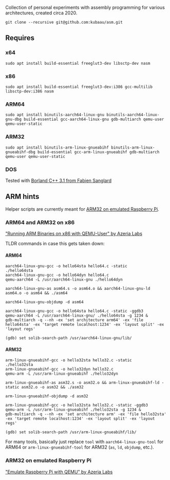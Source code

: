 Collection of personal experiments with assembly programming for various architectures, created circa 2020.

`git clone --recursive git@github.com:kubaau/asm.git`

## Requires

### x64

`sudo apt install build-essential freeglut3-dev libsctp-dev nasm`

### x86

`sudo apt install build-essential freeglut3-dev:i386 gcc-multilib libsctp-dev:i386 nasm`

### ARM64

`sudo apt install binutils-aarch64-linux-gnu binutils-aarch64-linux-gnu-dbg build-essential gcc-aarch64-linux-gnu gdb-multiarch qemu-user qemu-user-static`

### ARM32

`sudo apt install binutils-arm-linux-gnueabihf binutils-arm-linux-gnueabihf-dbg build-essential gcc-arm-linux-gnueabihf gdb-multiarch qemu-user qemu-user-static`

### DOS

Tested with [Borland C++ 3.1 from Fabien Sanglard](http://fabiensanglard.net/Compile_Like_Its_1992/tools/BCPP31.zip)

## ARM hints

Helper scripts are currently meant for [ARM32 on emulated Raspberry Pi](#arm32-on-emulated-raspberry-pi).

### ARM64 and ARM32 on x86

["Running ARM Binaries on x86 with QEMU-User" by Azeria Labs](https://azeria-labs.com/arm-on-x86-qemu-user/)

TLDR commands in case this gets taken down:

#### ARM64

```
aarch64-linux-gnu-gcc -o hello64sta hello64.c -static
./hello64sta
aarch64-linux-gnu-gcc -o hello64dyn hello64.c
qemu-aarch64 -L /usr/aarch64-linux-gnu ./hello64dyn

aarch64-linux-gnu-as asm64.s -o asm64.o && aarch64-linux-gnu-ld asm64.o -o asm64 && ./asm64

aarch64-linux-gnu-objdump -d asm64

aarch64-linux-gnu-gcc -o hello64sta hello64.c -static -ggdb3
qemu-aarch64 -L /usr/aarch64-linux-gnu/ ./hello64sta -g 1234 &
gdb-multiarch -q --nh -ex 'set architecture arm64' -ex 'file hello64sta' -ex 'target remote localhost:1234' -ex 'layout split' -ex 'layout regs'

(gdb) set solib-search-path /usr/aarch64-linux-gnu/lib/
```

#### ARM32

```
arm-linux-gnueabihf-gcc -o hello32sta hello32.c -static
./hello32sta
arm-linux-gnueabihf-gcc -o hello32dyn hello32.c
qemu-arm -L /usr/arm-linux-gnueabihf ./hello32dyn

arm-linux-gnueabihf-as asm32.s -o asm32.o && arm-linux-gnueabihf-ld -static asm32.o -o asm32 && ./asm32

arm-linux-gnueabihf-objdump -d asm32

arm-linux-gnueabihf-gcc -o hello32sta hello32.c -static -ggdb3
qemu-arm -L /usr/arm-linux-gnueabihf ./hello32sta -g 1234 &
gdb-multiarch -q --nh -ex 'set architecture arm' -ex 'file hello32sta' -ex 'target remote localhost:1234' -ex 'layout split' -ex 'layout regs'

(gdb) set solib-search-path /usr/arm-linux-gnueabihf/lib/
```

For many tools, basically just replace `tool` with `aarch64-linux-gnu-tool` for ARM64 or `arm-linux-gnueabihf-tool` for ARM32 (`as`, `ld`, `objdump`, etc.).

### ARM32 on emulated Raspberry Pi

["Emulate Raspberry Pi with QEMU" by Azeria Labs](https://azeria-labs.com/emulate-raspberry-pi-with-qemu/)
